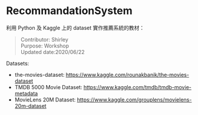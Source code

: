 # RecommandationSystem

利用 Python 及 Kaggle 上的 dataset 實作推薦系統的教材：

>Contributor: Shirley  
>Purpose: Workshop  
>Updated date:2020/06/22  

Datasets:
* the-movies-dataset: https://www.kaggle.com/rounakbanik/the-movies-dataset
* TMDB 5000 Movie Dataset: https://www.kaggle.com/tmdb/tmdb-movie-metadata
* MovieLens 20M Dataset: https://www.kaggle.com/grouplens/movielens-20m-dataset
